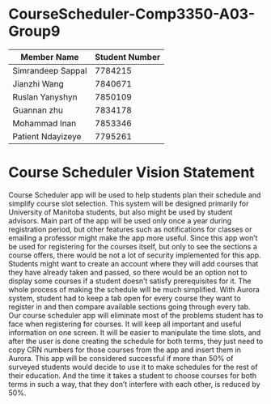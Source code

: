 # CourseScheduler-Comp3350-A03-Group9

| Member Name | Student Number |
| ------ | ------ |
| Simrandeep Sappal | 7784215 |
| Jianzhi Wang | 7840671|
| Ruslan Yanyshyn| 7850109 |
| Guannan zhu | 7834178 |
| Mohammad Inan | 7853346 |
| Patient Ndayizeye | 7795261 |


# Course Scheduler Vision Statement

Course Scheduler app will be used to help students plan their schedule and simplify course slot selection. 
This system will be designed primarily for University of Manitoba students, but also might be used by student advisors. Main part of the app will be used only once a year during registration period, but other features such as notifications for classes or emailing a professor might make the app more useful.
Since this app won’t be used for registering for the courses itself, but only to see the sections a course offers, there would be not a lot of security implemented for this app. Students might want to create an account where they will add courses that they have already taken and passed, so there would be an option not to display some courses if a student doesn’t satisfy prerequisites for it.
The whole process of making the schedule will be much simplified. With Aurora system, student had to keep a tab open for every course they want to register in and then compare available sections going through every tab. Our course scheduler app will eliminate most of the problems student has to face when registering for courses. It will keep all important and useful information on one screen. It will be easier to manipulate the time slots, and after the user is done creating the schedule for both terms, they just need to copy CRN numbers for those courses from the app and insert them in Aurora.
This app will be considered successful if more than 50% of surveyed students would decide to use it to make schedules for the rest of their education. And the time it takes a student to choose courses for both terms in such a way, that they don’t interfere with each other, is reduced by 50%.
